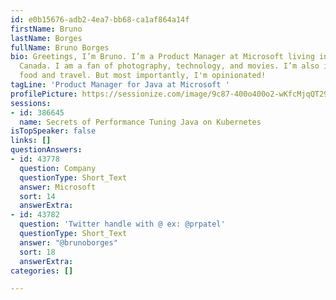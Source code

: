 ```yaml
---
id: e0b15676-adb2-4ea7-bb68-ca1af864a14f
firstName: Bruno
lastName: Borges
fullName: Bruno Borges
bio: Greetings, I’m Bruno. I’m a Product Manager at Microsoft living in Vancouver,
  Canada. I am a fan of photography, technology, and movies. I’m also interested in
  food and travel. But most importantly, I'm opinionated!
tagLine: 'Product Manager for Java at Microsoft '
profilePicture: https://sessionize.com/image/9c87-400o400o2-wKfcMjqQT29xcisy6SNjvR.jpg
sessions:
- id: 386645
  name: Secrets of Performance Tuning Java on Kubernetes
isTopSpeaker: false
links: []
questionAnswers:
- id: 43778
  question: Company
  questionType: Short_Text
  answer: Microsoft
  sort: 14
  answerExtra: 
- id: 43782
  question: 'Twitter handle with @ ex: @prpatel'
  questionType: Short_Text
  answer: "@brunoborges"
  sort: 18
  answerExtra: 
categories: []

---
```

